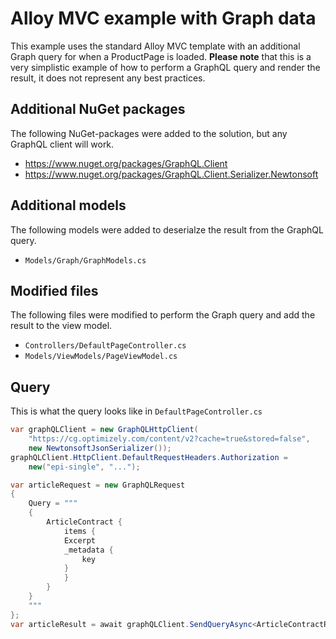 # Alloy MVC example with Graph data

This example uses the standard Alloy MVC template with an additional Graph query for when a 
ProductPage is loaded. **Please note** that this is a very simplistic example of how to
perform a GraphQL query and render the result, it does not represent any best practices.

## Additional NuGet packages

The following NuGet-packages were added to the solution, but any GraphQL client will work.

* https://www.nuget.org/packages/GraphQL.Client
* https://www.nuget.org/packages/GraphQL.Client.Serializer.Newtonsoft

## Additional models

The following models were added to deserialze the result from the GraphQL query.

* `Models/Graph/GraphModels.cs`

## Modified files

The following files were modified to perform the Graph query and add the result to the view model.

* `Controllers/DefaultPageController.cs`
* `Models/ViewModels/PageViewModel.cs`

## Query

This is what the query looks like in `DefaultPageController.cs`

~~~csharp
var graphQLClient = new GraphQLHttpClient(
    "https://cg.optimizely.com/content/v2?cache=true&stored=false",
    new NewtonsoftJsonSerializer());
graphQLClient.HttpClient.DefaultRequestHeaders.Authorization =
    new("epi-single", "...");

var articleRequest = new GraphQLRequest
{
    Query = """
    {
        ArticleContract {
            items {
            Excerpt
            _metadata {
                key
            }
            }
        }
    }
    """
};
var articleResult = await graphQLClient.SendQueryAsync<ArticleContractResponse>(articleRequest);
~~~